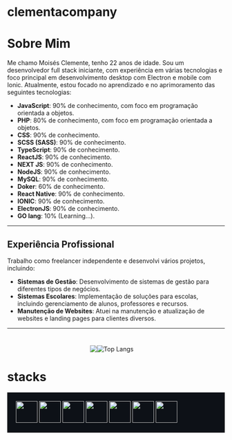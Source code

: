 # clementacompany

# Sobre Mim

Me chamo Moisés Clemente, tenho 22 anos de idade. Sou um desenvolvedor full stack iniciante, com experiência em várias tecnologias e foco principal em desenvolvimento desktop com Electron e mobile com Ionic. Atualmente, estou focado no aprendizado e no aprimoramento das seguintes tecnologias:

- **JavaScript**: 90% de conhecimento, com foco em programação orientada a objetos.
- **PHP**: 80% de conhecimento, com foco em programação orientada a objetos.
- **CSS**: 90% de conhecimento.
-  **SCSS (SASS)**: 90% de conhecimento.
- **TypeScript**: 90% de conhecimento.
-  **ReactJS**: 90% de conhecimento.
-  **NEXT JS**: 90% de conhecimento.
-  **NodeJS**: 90% de conhecimento.
- **MySQL**: 90% de conhecimento.
- **Doker**: 60% de conhecimento.
-  **React Native**: 90% de conhecimento.
- **IONIC**: 90% de conhecimento.
-  **ElectronJS**: 90% de conhecimento.
-   **GO lang**: 10% (Learning...).

  





---

## Experiência Profissional

Trabalho como freelancer independente e desenvolvi vários projetos, incluindo:

- **Sistemas de Gestão**: Desenvolvimento de sistemas de gestão para diferentes tipos de negócios.
- **Sistemas Escolares**: Implementação de soluções para escolas, incluindo gerenciamento de alunos, professores e recursos.
- **Manutenção de Websites**: Atuei na manutenção e atualização de websites e landing pages para clientes diversos.

---





#

<div style="display: flex; justify-content: center;">
 <img src="https://github-readme-stats.vercel.app/api?username=clementscompany&show_icons=true&bg_color=000000&text_color=4fff67&icon_color=4fff67)](https://github.com/anuraghazra/github-readme-stats">
  <img src="https://github-readme-stats.vercel.app/api/top-langs/?username=clementscompany&layout=compact&width=400&height=200&bg_color=000000" alt="Top Langs" style="margin-right: 20px;">
</div>

  # stacks
  
<div style="background-color: #0d1117; padding: 20px;">
  <img src="https://github.com/clementscompany/clementscompany/assets/130271950/2f185800-f9a8-4348-b4da-4851b28ae185" width="50" height="50">
  <img src="https://github.com/clementscompany/clementscompany/assets/130271950/70d73397-c2ca-4087-9bd7-5364bcfc0215" width="50" height="50">
  <img src="https://github.com/clementscompany/clementscompany/assets/130271950/6dfadb48-1122-4c03-aeed-5eec68791983" width="50" height="50">
  <img src="https://github.com/clementscompany/clementscompany/assets/130271950/5d07219d-de92-4ca9-8268-abd60d724c3e" width="50" height="50">
  <img src="https://github.com/clementscompany/clementscompany/assets/130271950/5d793f5b-3771-42c4-bfe7-2d961a1bedc9" width="50" height="50">
  <img src="https://github.com/clementscompany/clementscompany/assets/130271950/100a6997-ee38-40d5-89f7-3beaa52a6835" width="50" height="50">
  <img src="https://github.com/clementscompany/clementscompany/assets/130271950/95e8556b-f96c-4b7d-b26c-ff81ccb541ec" width="50" height="50">
</div>













